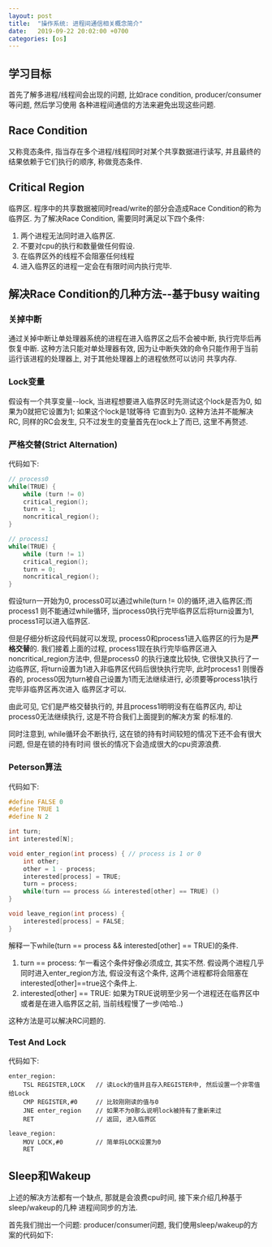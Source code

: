 ```yaml
---
layout: post
title:  "操作系统: 进程间通信相关概念简介"
date:   2019-09-22 20:02:00 +0700
categories: [os]
---
```


## 学习目标
首先了解多进程/线程间会出现的问题, 比如race condition, producer/consumer等问题, 然后学习使用
各种进程间通信的方法来避免出现这些问题.

## Race Condition
又称竞态条件, 指当存在多个进程/线程同时对某个共享数据进行读写, 并且最终的结果依赖于它们执行的顺序, 称做竞态条件.

## Critical Region
临界区.
程序中的共享数据被同时read/write的部分会造成Race Condition的称为临界区.
为了解决Race Condition, 需要同时满足以下四个条件:
1. 两个进程无法同时进入临界区.
2. 不要对cpu的执行和数量做任何假设.
3. 在临界区外的线程不会阻塞任何线程
4. 进入临界区的进程一定会在有限时间内执行完毕.

## 解决Race Condition的几种方法--基于busy waiting

### 关掉中断
通过关掉中断让单处理器系统的进程在进入临界区之后不会被中断, 执行完毕后再恢复中断.
这种方法只能对单处理器有效, 因为让中断失效的命令只能作用于当前运行该进程的处理器上, 对于其他处理器上的进程依然可以访问
共享内存.

### Lock变量
假设有一个共享变量--lock, 当进程想要进入临界区时先测试这个lock是否为0, 如果为0就把它设置为1; 如果这个lock是1就等待
它直到为0.
这种方法并不能解决RC, 同样的RC会发生, 只不过发生的变量首先在lock上了而已, 这里不再赘述.

### 严格交替(Strict Alternation)
代码如下:
```c++
// process0
while(TRUE) {
    while (turn != 0)
    critical_region();
    turn = 1;
    noncritical_region();
}

// process1
while(TRUE) {
    while (turn != 1)
    critical_region();
    turn = 0;
    noncritical_region();
}
```
假设turn一开始为0, process0可以通过while(turn != 0)的循环,进入临界区;而process1
则不能通过while循环, 当process0执行完毕临界区后将turn设置为1, process1可以进入临界区.

但是仔细分析这段代码就可以发现, process0和process1进入临界区的行为是**严格交替**的.
我们接着上面的过程, process1现在执行完毕临界区进入noncritical_region方法中, 但是process0
的执行速度比较快, 它很快又执行了一边临界区, 将turn设置为1进入非临界区代码后很快执行完毕, 此时process1
则慢吞吞的, process0因为turn被自己设置为1而无法继续进行, 必须要等process1执行完毕非临界区再次进入
临界区才可以.

由此可见, 它们是严格交替执行的, 并且process1明明没有在临界区内, 却让process0无法继续执行, 这是不符合我们上面提到的解决方案
的标准的.

同时注意到, while循环会不断执行, 这在锁的持有时间较短的情况下还不会有很大问题, 但是在锁的持有时间
很长的情况下会造成很大的cpu资源浪费.

### Peterson算法
代码如下:
```c
#define FALSE 0
#define TRUE 1
#define N 2

int turn;
int interested[N];

void enter_region(int process) { // process is 1 or 0
    int other;
    other = 1 - process;
    interested[process] = TRUE;
    turn = process;
    while(turn == process && interested[other] == TRUE) ()
}

void leave_region(int process) {
    interested[process] = FALSE;
}
```
解释一下while(turn == process && interested[other] == TRUE)的条件.
1. turn == process: 乍一看这个条件好像必须成立, 其实不然. 假设两个进程几乎同时进入enter_region方法, 假设没有这个条件,
这两个进程都将会阻塞在interested[other]==true这个条件上.
2. interested[other] == TRUE: 如果为TRUE说明至少另一个进程还在临界区中或者是在进入临界区之前, 当前线程慢了一步(哈哈..)

这种方法是可以解决RC问题的.

### Test And Lock
代码如下:
```assembly
enter_region:
    TSL REGISTER,LOCK   // 读Lock的值并且存入REGISTER中, 然后设置一个非零值给Lock
    CMP REGISTER,#0     // 比较刚刚读的值与0
    JNE enter_region    // 如果不为0那么说明lock被持有了重新来过
    RET                 // 返回, 进入临界区

leave_region:
    MOV LOCK,#0         // 简单将LOCK设置为0
    RET
```

## Sleep和Wakeup
上述的解决方法都有一个缺点, 那就是会浪费cpu时间, 接下来介绍几种基于sleep/wakeup的几种
进程间同步的方法.

首先我们抛出一个问题: producer/consumer问题, 我们使用sleep/wakeup的方案的代码如下:


 



 